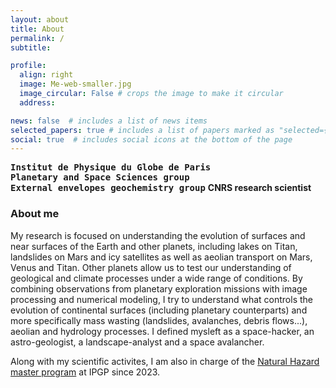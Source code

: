 ```yaml
---
layout: about
title: About
permalink: /
subtitle:

profile:
  align: right
  image: Me-web-smaller.jpg
  image_circular: False # crops the image to make it circular
  address:

news: false  # includes a list of news items
selected_papers: true # includes a list of papers marked as "selected={true}"
social: true  # includes social icons at the bottom of the page
---
```


<a href="https://www.ipgp.fr/en/" style="font-family: monospace; text-decoration: none; color: var(--global-text-color"><b>Institut de Physique du Globe de Paris</b></a><br />
<a href="https://www.ipgp.fr/en/research/teams/planetology-and-space-sciences/" style="font-family: monospace; text-decoration: none; color: var(--global-text-color"><b>Planetary and Space Sciences group</b></a><br>
<a href="https://www.ipgp.fr/en/research/teams/external-envelopes-geochemistry/" style="font-family: monospace; text-decoration: none; color: var(--global-text-color"><b>External envelopes geochemistry group</b></a>
<font style="color: var(--global-text-color-light)"><b>CNRS research scientist</b></font>
<br />


### About me ###
My research is focused on understanding the evolution of surfaces and near surfaces of the Earth and other planets, including lakes on Titan, landslides on Mars and icy satellites as well as aeolian transport on Mars, Venus and Titan. Other planets allow us to test our understanding of geological and climate processes under a wide range of conditions. By combining observations from planetary exploration missions with image processing and numerical modeling, I try to understand what controls the evolution of continental surfaces (including planetary counterparts) and more specifically mass wasting (landslides, avalanches, debris flows...), aeolian and hydrology processes. I defined mysleft as a space-hacker, an astro-geologist, a landscape-analyst and a space avalancher.

Along with my scientific activites, I am also in charge of the <a href="https://master-rn2m.ipgp.fr" target="_blank">Natural Hazard master program</a> at IPGP since 2023. 

